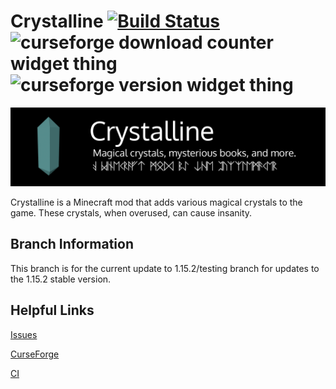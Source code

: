 # Crystalline [![Build Status](https://ci.teamisotope.com/job/Crystalline/job/1.15.2-experimental/badge/icon?style=flat-square)](https://ci.teamisotope.com/job/Crystalline/job/1.15.2-experimental/) ![curseforge download counter widget thing](http://cf.way2muchnoise.eu/full_crystalline_downloads.svg?badge_style=for_the_badge) ![curseforge version widget thing](http://cf.way2muchnoise.eu/versions/For%20MC_crystalline_all.svg?badge_style=for_the_badge)

![logo](src/main/resources/assets/crystalline/textures/gui/logo.png)

Crystalline is a Minecraft mod that adds various magical crystals to the game. These crystals, when overused, can cause insanity.

## Branch Information

This branch is for the current update to 1.15.2/testing branch for updates to the 1.15.2 stable version.

## Helpful Links

[Issues](https://github.com/ThePuzzlemaker/Crystalline/issues)

[CurseForge](https://www.curseforge.com/minecraft/mc-mods/crystalline)

[CI](https://ci.teamisotope.com/job/Crystalline/job/1.15.2-experimental)
